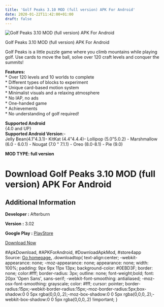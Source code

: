 ```yaml
---
title: 'Golf Peaks 3.10 MOD (full version) APK For Android'
date: 2020-01-22T11:42:00+01:00
draft: false
---
```


![Golf Peaks 3.10 MOD (full version) APK For Android](https://i1.wp.com/apkhome.net/wp-content/uploads/2020/01/Golf-Peaks-3.10-MOD-full-version.png "Golf Peaks 3.10 MOD (full version) APK For Android")

  

Golf Peaks 3.10 MOD (full version) APK For Android

Golf Peaks is a little puzzle game where you climb mountains while playing golf. Use cards to move the ball, solve over 120 craft levels and conquer the summits!

**Features:**  
\* Over 120 levels and 10 worlds to complete  
\* Different types of blocks to experiment  
\* Unique card-based motion system  
\* Minimalist visuals and a relaxing atmosphere  
\* No IAP, no ads  
\* One-handed game  
\* Achievements  
\* No understanding of golf required!

**Supported Android**  
{4.0 and UP}  
**Supported Android Version**:-  
Jelly Bean(4.1"4.3.1)- KitKat (4.4"4.4.4)- Lollipop (5.0"5.0.2) - Marshmallow (6.0 - 6.0.1) - Nougat (7.0 " 7.1.1) - Oreo (8.0-8.1) - Pie (9.0)

**MOD TYPE: full version**

Download Golf Peaks 3.10 MOD (full version) APK For Android
===========================================================

Additional Information
----------------------

**Developer :** Afterburn

**Version :** 3.02

**Google Play :** [PlayStore](https://play.google.com/store/apps/details?id=com.Afterburn.GolfPeaks)

  

[Download Now](https://store4app.co/post/golf-peaks-3-10-mod-full-version-apk-for-android_1579689574)

  
#ApkDownload, #APKForAndroid, #DownloadApkMod, #store4app  
Source: [Go homepage.](https://store4app.co/post/golf-peaks-3-10-mod-full-version-apk-for-android_1579689574) .downloadtop{ text-align:center; -webkit-appearance: none; -moz-appearance: none; appearance: none; width: 100%; padding: 9px 9px 11px 13px; background-color: #0EBD3F; border: none; color:#fff; border-radius: 3px; outline: none; font-weight;bold; font: 20px 'Open Sans', sans-serif; -webkit-font-smoothing: antialiased; -moz-osx-font-smoothing: grayscale; color: #fff; cursor: pointer; border-radius:15px;-webkit-border-radius:15px;-moz-border-radius:5px;box-shadow:0 0 5px rgba(0,0,0,.2);-moz-box-shadow:0 0 5px rgba(0,0,0,.2);-webkit-box-shadow:0 0 5px rgba(0,0,0,.2) !important; }